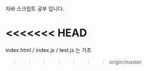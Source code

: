 자바 스크립트 공부 입니다. 

<<<<<<< HEAD
=======
index.html / index.js / test.js  는   기초 
>>>>>>> origin/master
